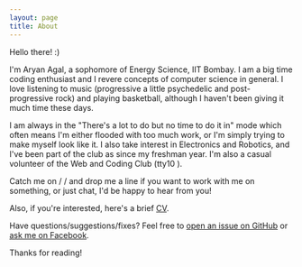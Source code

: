 ```yaml
---
layout: page
title: About
---
```


Hello there! :)

I'm Aryan Agal, a sophomore of Energy Science, IIT Bombay. I am a big time coding enthusiast and I revere concepts of computer science in general. I love listening to music (progressive a little psychedelic and post-progressive rock) and playing basketball, although I haven't been giving it much time these days.

I am always in the "There's a lot to do but no time to do it in" mode which often means I'm either flooded with too much work, or I'm simply trying to make myself look like it. I also take interest in Electronics and Robotics, and I've been part of the club as since my freshman year. I'm also a casual volunteer of the Web and Coding Club (tty10 <i class="fa fa-heart" aria-hidden="true"></i>).

Catch me on <a href="http://facebook.com/aryan.agal.30"><i class="fa fa-facebook"></i></a> / <a href="http://github.com/grubdragon"><i class="fa fa-github"></i></a> / <a href="mailto:aryanagal98@gmail.com"><i class="fa fa-envelope-o"></i></a> and drop me a line if you want to work with me on something, or just chat, I'd be happy to hear from you!

Also, if you're interested, here's a brief <a href="aryan_cv.pdf">CV</a>.

Have questions/suggestions/fixes? Feel free to [open an issue on GitHub](https://github.com/grubdragon/grubdragon.github.io/issues/new) or [ask me on Facebook](http://facebook.com/aryan.agal.30).

Thanks for reading!
